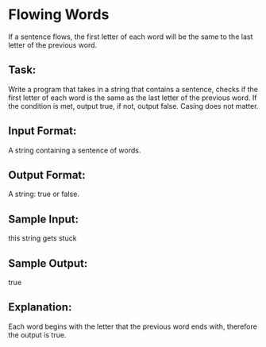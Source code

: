 # Flowing Words  

If a sentence flows, the first letter of each word will be the same to the last letter of the previous word. 

## Task:
Write a program that takes in a string that contains a sentence, checks if the first letter of each word is the same as the last letter of the previous word. If the condition is met, output true, if not, output false. 
Casing does not matter.

## Input Format: 
A string containing a sentence of words.

## Output Format: 
A string: true or false.

## Sample Input:
this string gets stuck

## Sample Output: 
true

## Explanation: 
Each word begins with the letter that the previous word ends with, therefore the output is true.
